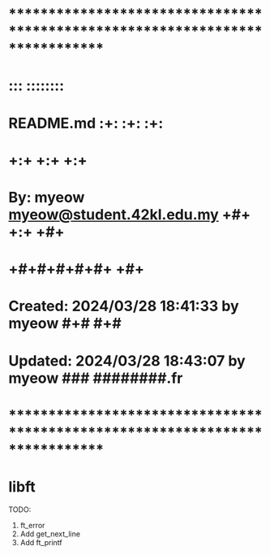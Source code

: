 # **************************************************************************** #
#                                                                              #
#                                                         :::      ::::::::    #
#    README.md                                          :+:      :+:    :+:    #
#                                                     +:+ +:+         +:+      #
#    By: myeow <myeow@student.42kl.edu.my>          +#+  +:+       +#+         #
#                                                 +#+#+#+#+#+   +#+            #
#    Created: 2024/03/28 18:41:33 by myeow             #+#    #+#              #
#    Updated: 2024/03/28 18:43:07 by myeow            ###   ########.fr        #
#                                                                              #
# **************************************************************************** #

# libft


TODO:
1. ft_error
2. Add get_next_line
3. Add ft_printf

